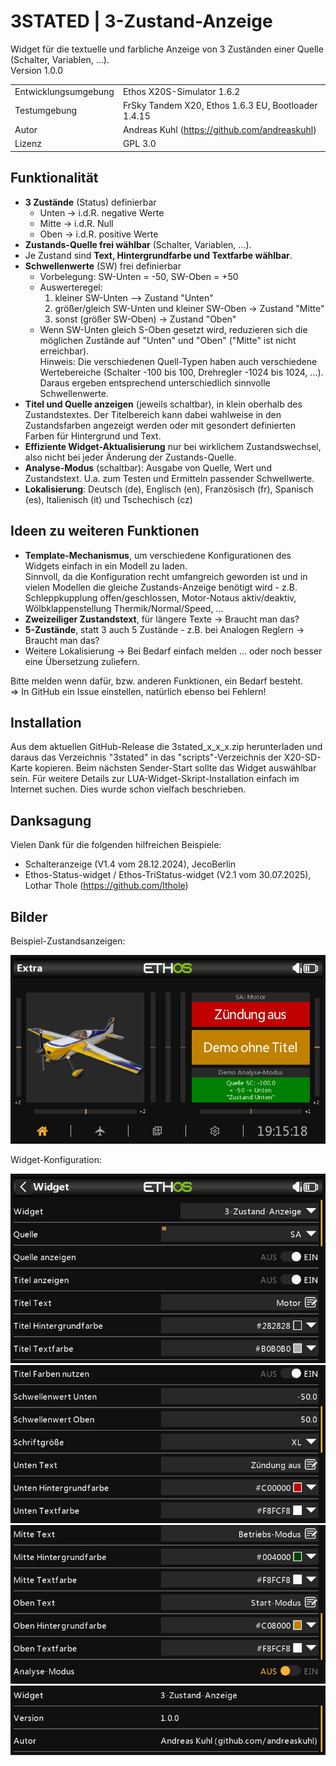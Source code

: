 # 3STATED | 3-Zustand-Anzeige 
Widget für die textuelle und farbliche Anzeige von 3 Zuständen einer Quelle (Schalter, Variablen, ...).  
Version 1.0.0

|                      |                                                     |
| -------------------- | --------------------------------------------------- |
| Entwicklungsumgebung | Ethos X20S-Simulator 1.6.2                          |
| Testumgebung         | FrSky Tandem X20, Ethos 1.6.3 EU, Bootloader 1.4.15 |
| Autor                | Andreas Kuhl (https://github.com/andreaskuhl)       |
| Lizenz               | GPL 3.0                                             |

## Funktionalität
  - **3 Zustände** (Status) definierbar
    - Unten -> i.d.R. negative Werte
    - Mitte -> i.d.R. Null
    - Oben  -> i.d.R. positive Werte
  - **Zustands-Quelle frei wählbar** (Schalter, Variablen, ...).
  - Je Zustand sind **Text, Hintergrundfarbe und Textfarbe wählbar**.
  - **Schwellenwerte** (SW) frei definierbar
      - Vorbelegung:  SW-Unten = -50, SW-Oben = +50
      - Auswerteregel:
        1. kleiner SW-Unten --> Zustand "Unten"
        2. größer/gleich SW-Unten und kleiner SW-Oben -> Zustand "Mitte"
        3. sonst (größer SW-Oben)  -> Zustand "Oben"
      - Wenn SW-Unten gleich S-Oben gesetzt wird, reduzieren sich die möglichen Zustände auf "Unten" und "Oben"
        ("Mitte" ist nicht erreichbar).  
      Hinweis: Die verschiedenen Quell-Typen haben auch verschiedene Wertebereiche (Schalter -100 bis 100,
                 Drehregler -1024 bis 1024, ...). Daraus ergeben entsprechend unterschiedlich sinnvolle
                 Schwellenwerte.
  - **Titel und Quelle anzeigen** (jeweils schaltbar), in klein oberhalb des Zustandstextes. Der Titelbereich kann dabei wahlweise in den Zustandsfarben angezeigt werden oder mit gesondert definierten Farben für Hintergrund und Text.
  - **Effiziente Widget-Aktualisierung** nur bei wirklichem Zustandswechsel, also nicht bei jeder Änderung der Zustands-Quelle.
  - **Analyse-Modus** (schaltbar): Ausgabe von Quelle, Wert und Zustandstext. U.a. zum Testen und Ermitteln passender Schwellwerte.
  - **Lokalisierung**: Deutsch (de), Englisch (en), Französisch (fr), Spanisch (es), Italienisch (it) und Tschechisch (cz)

## Ideen zu weiteren Funktionen
  - **Template-Mechanismus**, um verschiedene Konfigurationen des Widgets einfach in ein Modell zu laden.  
  Sinnvoll, da die Konfiguration recht umfangreich geworden ist und in vielen Modellen die gleiche Zustands-Anzeige benötigt wird - z.B. Schleppkupplung offen/geschlossen, Motor-Notaus aktiv/deaktiv, Wölbklappenstellung Thermik/Normal/Speed, ...
  - **Zweizeiliger Zustandstext**, für längere Texte -> Braucht man das?
  - **5-Zustände**, statt 3 auch 5 Zustände - z.B. bei Analogen Reglern -> Braucht man das? 
  - Weitere Lokalisierung -> Bei Bedarf einfach melden ... oder noch besser eine Übersetzung zuliefern.
  
  Bitte melden wenn dafür, bzw. anderen Funktionen, ein Bedarf besteht.  
  => In GitHub ein Issue einstellen, natürlich ebenso bei Fehlern!
  
## Installation
Aus dem aktuellen GitHub-Release die 3stated_x_x_x.zip herunterladen und daraus das Verzeichnis "3stated"  in das "scripts"-Verzeichnis der X20-SD-Karte kopieren.
Beim nächsten Sender-Start sollte das Widget auswählbar sein.
Für weitere Details zur LUA-Widget-Skript-Installation einfach im Internet suchen. Dies wurde schon vielfach beschrieben.  

## Danksagung
Vielen Dank für die folgenden hilfreichen Beispiele:
  - Schalteranzeige (V1.4 vom 28.12.2024), JecoBerlin
  - Ethos-Status-widget / Ethos-TriStatus-widget (V2.1 vom 30.07.2025), Lothar Thole (https://github.com/lthole)

## Bilder
Beispiel-Zustandsanzeigen:

![Beispiel Staus-Anzeigen](./images/example.png)

Widget-Konfiguration:

![Konfiguration (Teil 1)](./images/configuration_1.png)
![Konfiguration (Teil 2)](./images/configuration_2.png)
![Konfiguration (Teil 3)](./images/configuration_3.png)
![Konfiguration (Teil 4)](./images/configuration_4.png)
